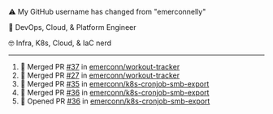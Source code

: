 ⚠️ My GitHub username has changed from "emerconnelly"

💼 DevOps, Cloud, & Platform Engineer

🤓 Infra, K8s, Cloud, & IaC nerd

---

<!--START_SECTION:activity-->
1. 🎉 Merged PR [#37](https://github.com/emerconn/workout-tracker/pull/37) in [emerconn/workout-tracker](https://github.com/emerconn/workout-tracker)
2. 🎉 Merged PR [#27](https://github.com/emerconn/workout-tracker/pull/27) in [emerconn/workout-tracker](https://github.com/emerconn/workout-tracker)
3. 🎉 Merged PR [#35](https://github.com/emerconn/k8s-cronjob-smb-export/pull/35) in [emerconn/k8s-cronjob-smb-export](https://github.com/emerconn/k8s-cronjob-smb-export)
4. 🎉 Merged PR [#36](https://github.com/emerconn/k8s-cronjob-smb-export/pull/36) in [emerconn/k8s-cronjob-smb-export](https://github.com/emerconn/k8s-cronjob-smb-export)
5. 💪 Opened PR [#36](https://github.com/emerconn/k8s-cronjob-smb-export/pull/36) in [emerconn/k8s-cronjob-smb-export](https://github.com/emerconn/k8s-cronjob-smb-export)
<!--END_SECTION:activity-->
